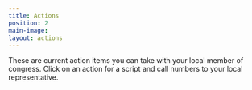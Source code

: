 ```yaml
---
title: Actions
position: 2
main-image: 
layout: actions
---
```


These are current action items you can take with your local member of congress. Click on an action for a script and call numbers to your local representative.